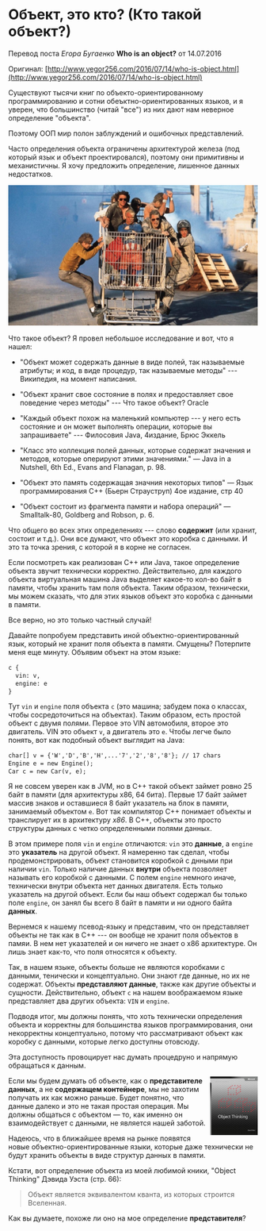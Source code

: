 # Объект, это кто? (Кто такой объект?)

Перевод поста _Егора Бугаенко_ **Who is an object?** от 14.07.2016

Оригинал: [http://www.yegor256.com/2016/07/14/who-is-object.html](http://www.yegor256.com/2016/07/14/who-is-object.html)

Существуют тысячи книг по объекто-ориентированному программированию и сотни обеъктно-ориентированных языков,
и я уверен, что большинство (читай "все") из них дают нам неверное определение "объекта".

Поэтому ООП мир полон заблуждений и ошибочных представлений.

Часто определения объекта ограничены архитектурой железа 
(под который язык и объект проектировался),
поэтому они примитивны и механистичны. Я хочу предложить определение,
лишенное данных недостатков.

![](/jackass-the-movie.jpg)

Что такое объект? Я провел небольшое исследование и вот, что я нашел:

- "Объект может содержать данные в виде полей, так называемые атрибуты; и код, в виде процедур, так называемые методы" --- Википедия, на момент написания.

- "Объект хранит свое состояние в полях и предоставляет свое поведение через методы" --- Что такое объект? Oracle

- "Каждый объект похож на маленький компьютер --- у него есть состояние и он может
выполнять операции, которые вы запрашиваете" --- Филосовия Java, 4издание, Брюс Эккель

- "Класс это коллекция полей данных, которые содержат значения и
методов, которые оперируют этими значениями." — Java in a Nutshell, 6th Ed., Evans and Flanagan, p. 98.

- "Объект это память содержащая значния некоторых типов"
— Язык программирования С++ (Бьерн Страуструп) 4ое издание, стр 40

- "Объект состоит из фрагмента памяти и набора операций" — Smalltalk-80, Goldberg and Robson, p. 6.

Что общего во всех этих определениях --- слово **содержит** 
(или хранит, состоит и т.д.). Они все думают, что объект это 
коробка с данными. И это та точка зрения, с которой я в корне не
согласен.


Если посмотреть как реализован C++ или Java, такое определение
объекта звучит технически корректно. Действительно, для каждого
объекта виртуальная машина Java выделяет какое-то кол-во байт
в памяти, чтобы хранить там поля объекта. Таким образом, технически,
мы можем сказать, что для этих языков объект это коробка с данными 
в памяти.

Все верно, но это только частный случай!

Давайте попробуем представить иной объектно-ориентированный язык,
который не хранит поля объекта в памяти. Смущены? Потерпите
меня еще минуту. Объявим объект на этом языке:

```
c {
  vin: v,
  engine: e
}
```

Тут ``vin`` и ``engine`` поля объекта ``c`` (это машина; 
забудем пока о классах, чтобы сосредоточиться на объектах).
Таким образом, есть простой объект с двумя полями. Первое
это VIN автомобиля, второе это двигатель. VIN это
объект ``v``, а двигатель это ``e``. Чтобы легче было понять,
вот как подобный объект выглядит на Java:

```
char[] v = {'W','D','B','H',...'7','2','8','8'}; // 17 chars
Engine e = new Engine();
Car c = new Car(v, e);
```

Я не совсем уверен как в JVM, но в C++ такой объект займет ровно 
25 байт в памяти (для архитектуры x86, 64 бита). Первые 17 байт
займет массив знаков и оставшиеся 8 байт указатель на блок в памяти,
занимаемый объектом ``e``. Вот так компилятор C++ понимает объекты
и транслирует их в архитектуру _x86_. В C++, объекты это просто
структуры данных с четко определенными полями данных.

В этом примере поля ``vin`` и ``engine`` отличаются: ``vin``
это **данные**, а ``engine`` это **указатель** на другой объект.
Я намеренно так сделал, чтобы продемонстрировать, 
объект становится коробкой с днными при наличии ``vin``. Только
 наличие данных **внутри** объекта позволяет называть его
коробкой с данными. С полем ``engine`` немного иначе,
 технически внутри объекта нет данных двигателя. Есть только 
указатель на другой объект. Если бы наш объект содержал бы
только поле ``engine``, он занял бы всего 8 байт в памяти и ни
одного байта **данных**.

Вернемся к нашему псевод-языку и представим, что он представляет
объекты не так как в C++ --- он вообще не хранит поля объектов
в памяи. В нем нет указателей и он ничего не знает о x86 архитектуре.
Он лишь знает как-то, что поля относятся к объекту.

Так, в нашем языке, объекты больше не являются коробками с данными,
тенически и концептуально. Они знают где данные, но их не содержат.
Объекты **представляют данные**, также как другие объекты и сущности.
Действительно, объект ``с`` на нашем воображаемом языке представляет 
два других объекта: ``VIN`` и ``engine``.

Подводя итог, мы должны понять, что хоть технически определения 
объекта и корректны для большинства языков программирования, они 
некорректны концептуально, потому что рассматривают объект как 
коробку с данными, которые легко доступны отовсюду.

Эта доступность провоцирует нас думать процедруно и напрямую обращаться
к данным.


<div style="width: 96px; float: right;"><a href="http://amzn.to/266oJr4"><img src="/book-object-thinking.jpg" style="width:96px;max-width:100%;" alt="badge"></a></div>

Если мы будем думать об объекте, как о **представителе данных**, а не
**содержащем контейнере**, мы не захотим получать их как можно 
раньше. Будет понятно, что данные далеко и это не такая простая
операция. Мы должны общаться с объектом — то, как именно он взаимодействует с данными, 
не является нашей заботой.

Надеюсь, что в ближайшее время на рынке появятся новые объектно-ориентированные языки, 
которые даже технически не будут хранить объекты в виде структур данных в памяти.

Кстати, вот определение объекта из моей любимой кники, "Object Thinking" Дэвида Уэста (стр. 66):

> Объект является эквивалентом кванта, из которых строится Вселенная.

Как вы думаете, похоже ли оно на мое определение **представителя**?
